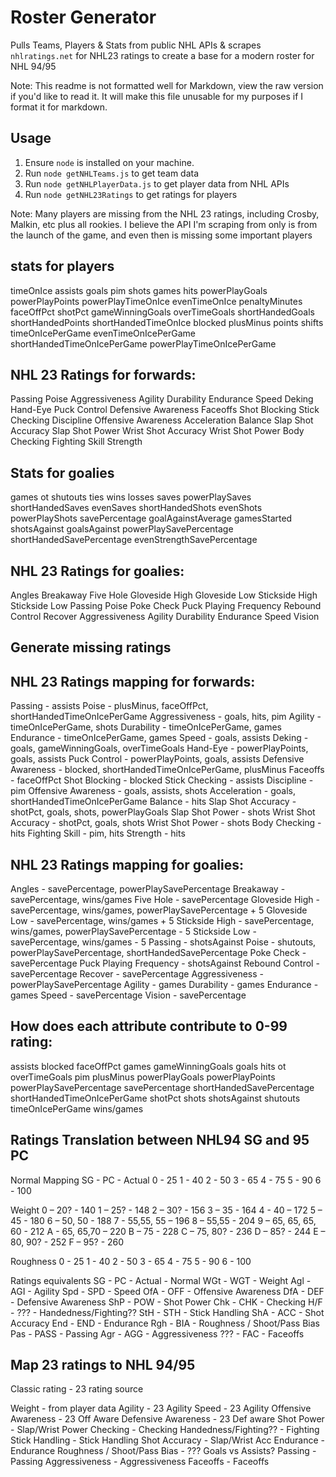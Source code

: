 # Roster Generator
Pulls Teams, Players & Stats from public NHL APIs & scrapes `nhlratings.net` for NHL23 ratings to create a base for a modern roster for NHL 94/95

Note: This readme is not formatted well for Markdown, view the raw version if you'd like to read it. It will make this file unusable for my purposes if I format it for markdown.

## Usage
1. Ensure `node` is installed on your machine.
1. Run `node getNHLTeams.js` to get team data
2. Run `node getNHLPlayerData.js` to get player data from NHL APIs
3. Run `node getNHL23Ratings` to get ratings for players

Note: Many players are missing from the NHL 23 ratings, including Crosby, Malkin, etc plus all rookies. I believe the API I'm scraping from only is from the launch of the game, and even then is missing some important players

## stats for players
timeOnIce
assists
goals
pim
shots
games
hits
powerPlayGoals
powerPlayPoints
powerPlayTimeOnIce
evenTimeOnIce
penaltyMinutes
faceOffPct
shotPct
gameWinningGoals
overTimeGoals
shortHandedGoals
shortHandedPoints
shortHandedTimeOnIce
blocked
plusMinus
points
shifts
timeOnIcePerGame
evenTimeOnIcePerGame
shortHandedTimeOnIcePerGame
powerPlayTimeOnIcePerGame

## NHL 23 Ratings for forwards:
Passing
Poise
Aggressiveness
Agility
Durability
Endurance
Speed
Deking
Hand-Eye
Puck Control
Defensive Awareness
Faceoffs
Shot Blocking
Stick Checking
Discipline
Offensive Awareness
Acceleration
Balance
Slap Shot Accuracy
Slap Shot Power
Wrist Shot Accuracy
Wrist Shot Power
Body Checking
Fighting Skill
Strength

## Stats for goalies
games
ot
shutouts
ties
wins
losses
saves
powerPlaySaves
shortHandedSaves
evenSaves
shortHandedShots
evenShots
powerPlayShots
savePercentage
goalAgainstAverage
gamesStarted
shotsAgainst
goalsAgainst
powerPlaySavePercentage
shortHandedSavePercentage
evenStrengthSavePercentage

## NHL 23 Ratings for goalies:
Angles
Breakaway
Five Hole
Gloveside High
Gloveside Low
Stickside High
Stickside Low
Passing
Poise
Poke Check
Puck Playing Frequency
Rebound Control
Recover
Aggressiveness
Agility
Durability
Endurance
Speed
Vision


## Generate missing ratings

## NHL 23 Ratings mapping for forwards:
Passing - assists
Poise - plusMinus, faceOffPct, shortHandedTimeOnIcePerGame
Aggressiveness - goals, hits, pim
Agility - timeOnIcePerGame, shots
Durability - timeOnIcePerGame, games
Endurance - timeOnIcePerGame, games
Speed - goals, assists
Deking - goals, gameWinningGoals, overTimeGoals
Hand-Eye - powerPlayPoints, goals, assists
Puck Control - powerPlayPoints, goals, assists
Defensive Awareness - blocked, shortHandedTimeOnIcePerGame, plusMinus
Faceoffs - faceOffPct
Shot Blocking - blocked
Stick Checking - assists
Discipline - pim
Offensive Awareness - goals, assists, shots
Acceleration - goals, shortHandedTimeOnIcePerGame
Balance - hits
Slap Shot Accuracy - shotPct, goals, shots, powerPlayGoals
Slap Shot Power - shots
Wrist Shot Accuracy - shotPct, goals, shots
Wrist Shot Power - shots
Body Checking - hits
Fighting Skill - pim, hits
Strength - hits

## NHL 23 Ratings mapping for goalies:
Angles - savePercentage, powerPlaySavePercentage
Breakaway - savePercentage, wins/games
Five Hole - savePercentage
Gloveside High - savePercentage, wins/games, powerPlaySavePercentage + 5
Gloveside Low - savePercentage, wins/games + 5
Stickside High - savePercentage, wins/games, powerPlaySavePercentage - 5
Stickside Low - savePercentage, wins/games - 5
Passing - shotsAgainst
Poise - shutouts, powerPlaySavePercentage, shortHandedSavePercentage
Poke Check - savePercentage
Puck Playing Frequency - shotsAgainst
Rebound Control - savePercentage
Recover - savePercentage
Aggressiveness - powerPlaySavePercentage
Agility - games
Durability - games
Endurance - games
Speed - savePercentage
Vision - savePercentage

## How does each attribute contribute to 0-99 rating:
assists
blocked
faceOffPct
games
gameWinningGoals
goals
hits
ot
overTimeGoals
pim
plusMinus
powerPlayGoals
powerPlayPoints
powerPlaySavePercentage
savePercentage
shortHandedSavePercentage
shortHandedTimeOnIcePerGame
shotPct
shots
shotsAgainst
shutouts
timeOnIcePerGame
wins/games


## Ratings Translation between NHL94 SG and 95 PC

Normal Mapping
SG - PC - Actual
0 - 25
1 - 40
2 - 50
3 - 65
4 - 75
5 - 90
6 - 100

Weight
0 – 20? - 140
1 – 25? - 148
2 – 30? - 156
3 – 35 - 164
4 - 40 – 172
5 – 45 - 180
6 – 50, 50 - 188
7 - 55,55, 55 – 196
8 – 55,55 - 204
9 – 65, 65, 65, 60 - 212
A - 65, 65,70 – 220
B – 75 - 228
C – 75, 80? - 236
D – 85? - 244
E – 80, 90? - 252
F – 95? - 260

Roughness
0 - 25
1 - 40
2 - 50
3 - 65
4 - 75
5 - 90
6 - 100

Ratings equivalents
SG - PC - Actual - Normal
WGt - WGT - Weight
Agl - AGI - Agility
Spd - SPD - Speed
OfA - OFF - Offensive Awareness
DfA - DEF - Defensive Awareness
ShP - POW - Shot Power
Chk - CHK - Checking
H/F - ??? - Handedness/Fighting??
StH - STH - Stick Handling
ShA - ACC - Shot Accuracy
End - END - Endurance
Rgh - BIA - Roughness / Shoot/Pass Bias
Pas - PASS - Passing
Agr - AGG - Aggressiveness
??? - FAC - Faceoffs

## Map 23 ratings to NHL 94/95

Classic rating - 23 rating source

Weight - from player data
Agility - 23 Agility
Speed - 23 Agility
Offensive Awareness - 23 Off Aware
Defensive Awareness - 23 Def aware
Shot Power - Slap/Wrist Power
Checking - Checking
Handedness/Fighting?? - Fighting
Stick Handling - Stick Handling
Shot Accuracy - Slap/Wrist Acc
Endurance - Endurance
Roughness / Shoot/Pass Bias - ??? Goals vs Assists?
Passing - Passing
Aggressiveness - Aggressiveness
Faceoffs - Faceoffs